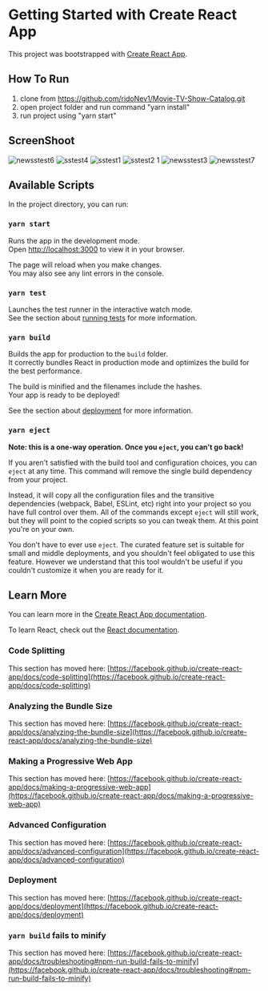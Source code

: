 # Getting Started with Create React App

This project was bootstrapped with [Create React App](https://github.com/facebook/create-react-app).

## How To Run
1. clone from https://github.com/ridoNev1/Movie-TV-Show-Catalog.git
2. open project folder and run command "yarn install"
3. run project using "yarn start"

## ScreenShoot
![newsstest6](https://user-images.githubusercontent.com/64463093/147650365-918f006b-2544-463c-8175-3ce897fd93f0.png)
![sstest4](https://user-images.githubusercontent.com/64463093/147650375-5a8863aa-a9f7-4867-b2db-9979846718fd.png)
![sstest1](https://user-images.githubusercontent.com/64463093/147650381-ac645e0c-906b-40c6-9684-182a12c0957a.png)
![sstest2 1](https://user-images.githubusercontent.com/64463093/147650387-415f252a-8d10-4218-9e42-c627a2a09ede.png)
![newsstest3](https://user-images.githubusercontent.com/64463093/147650394-fbaf7cf1-0307-49de-9ed2-6ec2f1594d2d.png)
![newsstest7](https://user-images.githubusercontent.com/64463093/147650400-c70c4c30-668c-4f42-a32a-c7850b08dabe.png)


## Available Scripts

In the project directory, you can run:

### `yarn start`

Runs the app in the development mode.\
Open [http://localhost:3000](http://localhost:3000) to view it in your browser.

The page will reload when you make changes.\
You may also see any lint errors in the console.

### `yarn test`

Launches the test runner in the interactive watch mode.\
See the section about [running tests](https://facebook.github.io/create-react-app/docs/running-tests) for more information.

### `yarn build`

Builds the app for production to the `build` folder.\
It correctly bundles React in production mode and optimizes the build for the best performance.

The build is minified and the filenames include the hashes.\
Your app is ready to be deployed!

See the section about [deployment](https://facebook.github.io/create-react-app/docs/deployment) for more information.

### `yarn eject`

**Note: this is a one-way operation. Once you `eject`, you can't go back!**

If you aren't satisfied with the build tool and configuration choices, you can `eject` at any time. This command will remove the single build dependency from your project.

Instead, it will copy all the configuration files and the transitive dependencies (webpack, Babel, ESLint, etc) right into your project so you have full control over them. All of the commands except `eject` will still work, but they will point to the copied scripts so you can tweak them. At this point you're on your own.

You don't have to ever use `eject`. The curated feature set is suitable for small and middle deployments, and you shouldn't feel obligated to use this feature. However we understand that this tool wouldn't be useful if you couldn't customize it when you are ready for it.

## Learn More

You can learn more in the [Create React App documentation](https://facebook.github.io/create-react-app/docs/getting-started).

To learn React, check out the [React documentation](https://reactjs.org/).

### Code Splitting

This section has moved here: [https://facebook.github.io/create-react-app/docs/code-splitting](https://facebook.github.io/create-react-app/docs/code-splitting)

### Analyzing the Bundle Size

This section has moved here: [https://facebook.github.io/create-react-app/docs/analyzing-the-bundle-size](https://facebook.github.io/create-react-app/docs/analyzing-the-bundle-size)

### Making a Progressive Web App

This section has moved here: [https://facebook.github.io/create-react-app/docs/making-a-progressive-web-app](https://facebook.github.io/create-react-app/docs/making-a-progressive-web-app)

### Advanced Configuration

This section has moved here: [https://facebook.github.io/create-react-app/docs/advanced-configuration](https://facebook.github.io/create-react-app/docs/advanced-configuration)

### Deployment

This section has moved here: [https://facebook.github.io/create-react-app/docs/deployment](https://facebook.github.io/create-react-app/docs/deployment)

### `yarn build` fails to minify

This section has moved here: [https://facebook.github.io/create-react-app/docs/troubleshooting#npm-run-build-fails-to-minify](https://facebook.github.io/create-react-app/docs/troubleshooting#npm-run-build-fails-to-minify)
